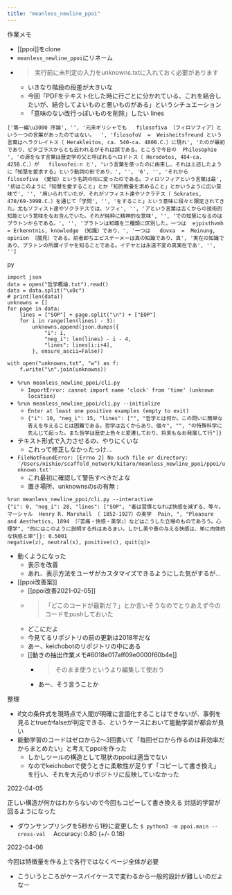 ```yaml
---
title: "meanless_newline_ppoi"
---
```


作業メモ
- [[ppoi]]をclone
- `meanless_newline_ppoi`にリネーム
- > 実行前に未判定の入力をunknowns.txtに入れておく必要があります
    - いきなり階段の段差が大きいな
    - 今回「PDFをテキスト化した時に行ごとに分かれている、これを結合したいが、結合してよいものと悪いものがある」というシチュエーション
    - 「意味のない改行っぽいものを削除」したい
lines

```
['第一編\u3000 序論', '', '元来ギリシャでも   filosofiva 〔フィロソフィア〕という一つの言葉があったのではない。  ', 'filosofoV  =  Weisheitsfreund という言葉はヘラクレイトス〔 Herakleitos, ca. 540-ca. 480B.C.〕に現れ', 'たのが最初であり、ピタゴラスからとも云われるがそれは誤である。ところで今日の  Philosophie ', 'の源をなす言葉は歴史学の父と呼ばれるヘロドトス〔 Herodotos, 484-ca. 425B.C.〕が   filosofei:n と', 'いう言葉を使ったのに由来し、それは上述したように「知慧を愛求する」という動詞の形であり、', '', '6', '', 'それから   filosofiva 〈愛知〉という名詞の形に変ったのである。フィロソフィアという言葉は最', '初はこのように「知慧を愛すること」とか「知的教養を求めること」とかいうように広い意味で', '', '用いられていたが、それがソフィスト達やソクラテス〔 Sokrates, 470/69-399B.C.〕を通じて「学問', '', 'をすること」という意味に段々と限定されてきた。尤もソフィスト達やソクラテスでは、ソフィ', '', 'アという言葉は古くからの技術的知能という意味をなお含んでいた。それが純粋に精神的な意味', '', 'での知慧になるのはプラトンからである。', '', 'プラトンは知識を二種類に区別した。一つは  ejpisthvmh = Erkenntnis, knowledge 〔知識〕であり、', '一つは   dovxa  =  Meinung,  opinion 〔臆見〕である。前者即ちエピステーメーは真の知識であり、真', '実在の知識であり、プラトンの所謂イデヤを知ることである。イデヤとは永遠不変の真実在であ', '', '']
```

py

```
import json
data = open("哲学概論.txt").read()
data = data.split("\x0c")
# print(len(data))
unknowns = []
for page in data:
    lines = ["SOP"] + page.split("\n") + ["EOP"]
    for i in range(len(lines) - 3):
        unknowns.append(json.dumps({
            "i": i,
            "neg_i": len(lines) - i - 4,
            "lines": lines[i:i+4],
        }, ensure_ascii=False))

with open("unknowns.txt", "w") as f:
    f.write("\n".join(unknowns))
```

- `%run meanless_newline_ppoi/cli.py`
    - `ImportError: cannot import name 'clock' from 'time' (unknown location)`
- `%run meanless_newline_ppoi/cli.py --initialize`
    - `Enter at least one positive examples (empty to exit)`
    - `{"i": 10, "neg_i": 15, "lines": ["", "哲学とは何か。この問いに簡単な答えを与えることは困難である。哲学は古くからあり、個々", "", "の特殊科学に先んじて起った。また哲学は歴史上色々と変遷しており、将来もなお発展して行"]}`
- テキスト形式で入力させるの、やりにくいな
    - これって修正しなかったっけ…
- `FileNotFoundError: [Errno 2] No such file or directory: '/Users/nishio/scaffold_network/kitaro/meanless_newline_ppoi/ppoi/unknown.txt'`
    - これ最初に確認して警告すべきだよな
    - 置き場所、unknownsのsの有無
:

```
%run meanless_newline_ppoi/cli.py --interactive
{"i": 0, "neg_i": 28, "lines": ["SOP", "者は習慣となれば快感を減ずる、等々。マーシャル  Henry R. Marshall 〔 1852-1927〕の美学  Pain, ", "Pleasure and Aesthetics, 1894 〔『苦痛・快感・美学』〕などはこうした立場のものであろう。心理学", "的にはこのように説明する外はあるまい。しかし美や善の与える快感は、単に肉体的な快感と単"]}: 0.5001
negative(z), neutral(x), positive(c), quit(q)>
```

- 動くようになった
    - 表示を改善
    - あれ、表示方法をユーザがカスタマイズできるようにした気がするが…
- [[ppoi改善案]]
    - [[ppoi改善2021-02-05]]
    - > 「どこのコードが最新だ？」とか言いそうなのでとりあえず今のコードをpushしておいた
    - どこにだよ
    - 今見てるリポジトリの前の更新は2018年だな
    - あー、keichobotのリポジトリの中にある
    - [[動きの抽出作業メモ#6018e017aff09e0000f60b4e]]
        - > そのまま使うというより編集して使おう
        - あー、そう言うことか

整理
- if文の条件式を現時点で人間が明確に言語化することはできないが、事例を見るとtrueかfalseが判定できる、というケースにおいて能動学習が都合が良い
- 能動学習のコードはゼロから2〜3回書いて「毎回ゼロから作るのは非効率だからまとめたい」と考えてppoiを作った
    - しかしツールの構造として現状のppoiは適当でない
    - なのでkeichobotで使うときに柔軟性が足りず「コピーして書き換え」を行い、それを大元のリポジトリに反映していなかった

2022-04-05

正しい構造が何かはわからないので今回もコピーして書き換える
対話的学習が回るようになった
- ダウンサンプリングを5秒から1秒に変更した
`$ python3 -m ppoi.main --cross-val  `
Accuracy: 0.80 (+/- 0.18)

2022-04-06

今回は特徴量を作る上で各行ではなくページ全体が必要
- こういうところがケースバイケースで変わるから一般的設計が難しいのだよなー

